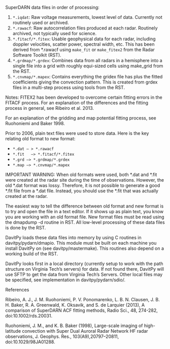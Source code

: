 SuperDARN data files in order of processing:

1. `*.iqdat`: Raw voltage measurements, lowest level of data.  Currently not routinely used or archived.
2. `*.rawacf`: Raw autocorrelation files produced at each radar.  Routinely archived, not typically used for science.
3. `*.fitacf/*.fitex`: Usable geophysical data for each radar, including doppler velocities, scatter power, spectral width, etc.  This has been derived from *.rawacf using `make_fit` or `make_fitex2` from the Radar Software Toolkit (RST).
4. `*.grdmap/*.grdex`:  Combines data from all radars in a hemisphere into a single file into a grid with roughly equi-sized cells using make_grid from the RST.
5. `*.cnvmap/*.mapex`: Contains everything the gridex file has plus the fitted coefficients giving the convection pattern.  This is created from grdex files in a multi-step process using tools from the RST.

Notes:
FITEX2 has been developed to overcome certain fitting errors in the FITACF process.  For an explanation of the differences and the fitting process in general, see Ribeiro et al. 2013.  

For an explanation of the gridding and map potential fitting process, see Ruohoniemi and Baker 1998.

Prior to 2006, plain text files were used to store data.  Here is the key relating old format to new format:

* `*.dat — > *.rawacf`
* `*.fit   —> *.fitacf/*.fitex`
* `*.grd —> *.grdmap/*.grdex`
* `*.map —> *.cnvmap/*.mapex`

IMPORTANT WARNING:  When old formats were used, both *.dat and *.fit were created at the radar site during the time of observations.  However, the old *.dat format was lossy.  Therefore, it is not possible to generate a good *.fit file from a *.dat file.  Instead, you should use the *.fit that was actually created at the radar.

The easiest way to tell the difference between old format and new format is to try and open the file in a text editor.  If it shows up as plain text, you know you are working with an old format file.  New format files must be read using the dmapdump -d routine in RST.  All low-level processing of these data files is done by the RST.

DavitPy loads these data files into memory by using C routines in davitpy/pydarn/dmapio.  This module must be built on each machine you install DavitPy on (see davitpy/mastermake).  This routines also depend on a working build of the RST.

DavitPy looks first in a local directory (currently setup to work with the path structure on Virginia Tech’s servers) for data.  If not found there, DavitPy will use SFTP to get the data from Virginia Tech’s Servers.  Other local files may be specified, see implementation in davitpy/pydarn/sdio/.

References

Ribeiro, A. J., J. M. Ruohoniemi, P. V. Ponomarenko, L. B. N. Clausen, J. B. H. Baker, R. A. Greenwald, K. Oksavik, and S. de Larquier (2013), A comparison of SuperDARN ACF fitting methods, Radio Sci., 48, 274-282, doi:10.1002/rds.20031.

Ruohoniemi, J. M., and K. B. Baker (1998), Large-scale imaging of high-latitude convection with Super Dual Auroral Radar Network HF radar observations, J. Geophys. Res., 103(A9),20797–20811, doi:10.1029/98JA01288.
